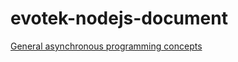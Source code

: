 # evotek-nodejs-document

[General asynchronous programming concepts](https://developer.mozilla.org/en-US/docs/Learn/JavaScript/Asynchronous/Concepts)
